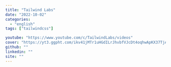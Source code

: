 ```yaml
---
title: "Tailwind Labs"
date: "2022-10-02"
categories:
  - "english"
tags: ["tailwindcss"]

youtube: "https://www.youtube.com/c/TailwindLabs/videos"
cover: "https://yt3.ggpht.com/ikv41jMTr1uHGdILrJhvbfVJcDt4oqhwApKX37TjAleF_cRPbF2W-waj7uMnS5JySvnlvAlTCg=s176-c-k-c0x00ffffff-no-rj"
github: ""
linkedin: ""
site: ""
---
```





